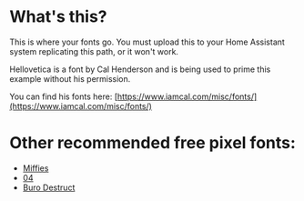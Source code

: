 # What's this?

This is where your fonts go. You must upload this to your Home Assistant
system replicating this path, or it won't work.

Hellovetica is a font by Cal Henderson and is being used to prime this example
without his permission.

You can find his fonts here:
[https://www.iamcal.com/misc/fonts/](https://www.iamcal.com/misc/fonts/)

# Other recommended free pixel fonts:
- [Miffies](http://mfs.jp.org/)
- [04](http://www.04.jp.org/)
- [Buro Destruct](https://www.typedifferent.com/)

